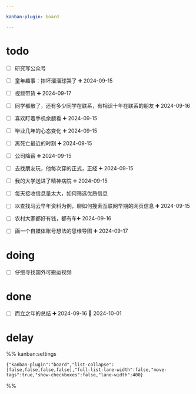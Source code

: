 ```yaml
---

kanban-plugin: board

---
```


# todo

- [ ] 研究写公众号
- [ ] 童年趣事：摔坏溜溜球哭了 ➕ 2024-09-15
- [ ] 视频带货 ➕ 2024-09-17
- [ ] 同学都散了，还有多少同学在联系，有相识十年在联系的朋友 ➕ 2024-09-16
- [ ] 喜欢盯着手机余额看 ➕ 2024-09-15
- [ ] 毕业几年的心态变化 ➕ 2024-09-15
- [ ] 离死亡最近的时刻 ➕ 2024-09-15
- [ ] 公司降薪 ➕ 2024-09-15
- [ ] 去找朋友玩，他每次穿的正式，正经 ➕ 2024-09-15
- [ ] 我的大学送进了精神病院 ➕ 2024-09-15
- [ ] 每天接收信息量太大，如何筛选优质信息
- [ ] 以查找马云早年资料为例，聊如何搜索互联网早期的网页信息 ➕ 2024-09-15
- [ ] 农村大家都好有钱，都有车➕ 2024-09-16
- [ ] 画一个自媒体账号想法的思维导图 ➕ 2024-09-17


# doing

- [ ] 仔细寻找国外可搬运视频


# done

- [ ] 而立之年的总结 ➕ 2024-09-16 📅 2024-10-01


# delay





%% kanban:settings
```
{"kanban-plugin":"board","list-collapse":[false,false,false,false],"full-list-lane-width":false,"move-tags":true,"show-checkboxes":false,"lane-width":400}
```
%%